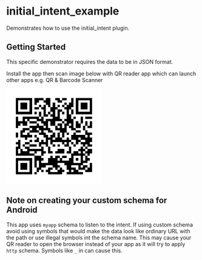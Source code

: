# initial_intent_example

Demonstrates how to use the initial_intent plugin.

## Getting Started

This specific demonstrator requires the data to be in JSON format. 

Install the app then scan image below with QR reader app which can launch other apps e.g. QR & Barcode Scanner

![image info](../assets/qrcode.jpg)


## Note on creating your custom schema for Android

This app uses `myapp` schema to listen to the intent. If using custom schema avoid using symbols that would make the data look like ordinary URL with the path or use illegal symbols int the schema name. This may cause your QR reader to open the browser instead of your app as it will try to apply `http` schema. Symbols like `_` in can cause this.